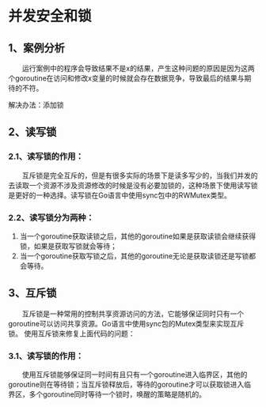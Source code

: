 # 并发安全和锁


## 1、案例分析
&emsp;&emsp;运行案例中的程序会导致结果不是x的结果，产生这种问题的原因是因为这两个goroutine在访问和修改x变量的时候就会存在数据竞争，导致最后的结果与期待的不符。

解决办法：添加锁


## 2、读写锁
### 2.1、读写锁的作用：
&emsp;&emsp;互斥锁是完全互斥的，但是有很多实际的场景下是读多写少的，当我们并发的去读取一个资源不涉及资源修改的时候是没有必要加锁的，这种场景下使用读写锁是更好的一种选择。读写锁在Go语言中使用sync包中的RWMutex类型。

### 2.2、读写锁分为两种：
1. 当一个goroutine获取读锁之后，其他的goroutine如果是获取读锁会继续获得锁，如果是获取写锁就会等待；
2. 当一个goroutine获取写锁之后，其他的goroutine无论是获取读锁还是写锁都会等待。


## 3、互斥锁
&emsp;&emsp;互斥锁是一种常用的控制共享资源访问的方法，它能够保证同时只有一个goroutine可以访问共享资源。Go语言中使用sync包的Mutex类型来实现互斥锁。 使用互斥锁来修复上面代码的问题：

### 3.1、读写锁的作用：
&emsp;&emsp;使用互斥锁能够保证同一时间有且只有一个goroutine进入临界区，其他的goroutine则在等待锁；当互斥锁释放后，等待的goroutine才可以获取锁进入临界区，多个goroutine同时等待一个锁时，唤醒的策略是随机的。

